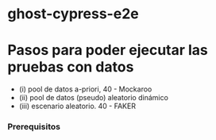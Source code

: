 # ghost-cypress-e2e


# Pasos para poder ejecutar las pruebas con datos 
  - (i) pool de datos a-priori, 40 - Mockaroo
  - (ii) pool de datos (pseudo) aleatorio dinámico
  - (iii) escenario aleatorio. 40 - FAKER

### Prerequisitos

